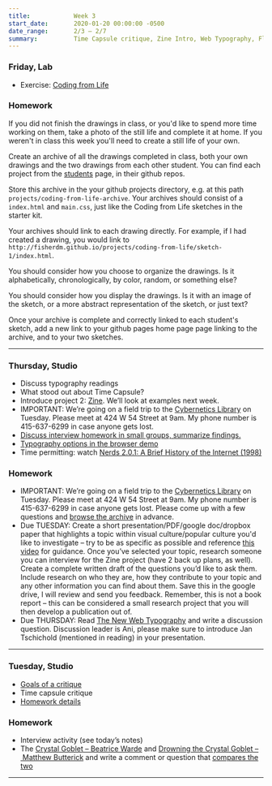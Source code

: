 ```yaml
---
title:            Week 3
start_date:       2020-01-20 00:00:00 -0500
date_range:       2/3 – 2/7
summary:          Time Capsule critique, Zine Intro, Web Typography, Flexbox
---
```


### Friday, Lab

- Exercise: [Coding from Life](/workshops/lab/coding-from-life)

### Homework

If you did not finish the drawings in class, or you'd like to spend more time working on them, take a photo of the still life and complete it at home. If you weren't in class this week you'll need to create a still life of your own.

Create an archive of all the drawings completed in class, both your own drawings and the two drawings from each other student.
You can find each project from the [students](/students) page, in their github repos.

Store this archive in the your github projects directory, e.g. at this path `projects/coding-from-life-archive`. Your archives should consist
of a `index.html` and `main.css`, just like the Coding from Life sketches in the starter kit.

Your archives should link to each drawing directly. For example, if I had created a drawing, you would link to `http://fisherdm.github.io/projects/coding-from-life/sketch-1/index.html`.

You should consider how you choose to organize the drawings. Is it alphabetically, chronologically, by color, random, or something else?

You should consider how you display the drawings. Is it with an image of the sketch, or a more abstract representation of the sketch, or just text?

Once your archive is complete and correctly linked to each student's sketch, add a new link to your github pages home page page linking to the
archive, and to your two sketches.

---

### Thursday, Studio

- Discuss typography readings
- What stood out about Time Capsule?
- Introduce project 2: [Zine](../projects/zine). We&rsquo;ll look at examples next week.
- IMPORTANT: We&rsquo;re going on a field trip to the [Cybernetics Library](https://cybernetics.social/) on Tuesday. Please meet at 424 W 54 Street at 9am. My phone number is 415-637-6299 in case anyone gets lost.
- [Discuss interview homework in small groups, summarize findings.](https://paper.dropbox.com/doc/Week-3-Class-2-Interview-Typography--AtzheXlpQ97I6R0nlq8CBy0mAQ-EeavDboEOYuPs0t8UaLEV)
- [Typography options in the browser demo](https://paper.dropbox.com/doc/Week-3-Class-2-Interview-Typography--AtzheXlpQ97I6R0nlq8CBy0mAQ-EeavDboEOYuPs0t8UaLEV)
- Time permitting: watch [Nerds 2.0.1: A Brief History of the Internet (1998)](https://topdocumentaryfilms.com/nerds-brief-history-internet/)

### Homework

- IMPORTANT: We&rsquo;re going on a field trip to the [Cybernetics Library](https://cybernetics.social/) on Tuesday. Please meet at  424 W 54 Street at 9am. My phone number is 415-637-6299 in case anyone gets lost. Please come up with a few questions and [browse the archive](https://www.librarything.com/catalog/cyberneticslibrary) in advance.
- Due TUESDAY: Create a short presentation/PDF/google doc/dropbox paper that highlights a topic within visual culture/popular culture you'd like to investigate – try to be as specific as possible and reference [this video](https://www.lib.ncsu.edu/tutorials/picking_topic) for guidance. Once you&rsquo;ve selected your topic, research someone you can interview for the Zine project (have 2 back up plans, as well). Create a complete written draft of the questions you&rsquo;d like to ask them. Include research on who they are, how they contribute to your topic and any other information you can find about them. Save this in the google drive, I will review and send you feedback. Remember, this is not a book report – this can be considered a small research project that you will then develop a publication out of.
- Due THURSDAY: Read [The New Web Typography](https://www.robinrendle.com/essays/the-new-web-typography) and write a discussion question. Discussion leader is Ani, please make sure to introduce Jan Tschichold (mentioned in reading) in your presentation.

---

### Tuesday, Studio

- [Goals of a critique](https://paper.dropbox.com/doc/Critique-Process--Atp3e~wcujS2DRWkQ4lKaw1pAQ-RS8ieAtBA3JLEY3wpi6AP)
- Time capsule critique
- [Homework details](https://paper.dropbox.com/doc/Critique-Process--Atp3e~wcujS2DRWkQ4lKaw1pAQ-RS8ieAtBA3JLEY3wpi6AP)

### Homework
- Interview activity (see today&rsquo;s notes)
- The [Crystal Goblet – Beatrice Warde](https://ci.labud.nyc/assets/readings/warde-beatrice_the-crystal-goblet.pdf) and [Drowning the Crystal Goblet – Matthew Butterick](https://practicaltypography.com/drowning-the-crystal-goblet.html) and write a comment or question that [compares the two](https://paper.dropbox.com/doc/Week-3-Discussion-QuestionComment--AtrQYgdm3Mz_BEwjGkF3OV9_AQ-tB4Zy50lzcsLPGkQWuFMc)

---

